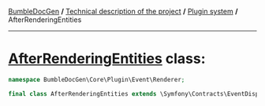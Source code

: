 <!-- {% raw %} -->
<embed> <a href="/docs/README.md">BumbleDocGen</a> <b>/</b> <a href="/docs/tech/readme.md">Technical description of the project</a> <b>/</b> <a href="/docs/tech/4.pluginSystem/readme.md">Plugin system</a> <b>/</b> AfterRenderingEntities<hr> </embed>

<h1>
    <a href="https://github.com/bumble-tech/bumble-doc-gen/blob/master/src/Core/Plugin/Event/Renderer/AfterRenderingEntities.php#L9">AfterRenderingEntities</a> class:
</h1>





```php
namespace BumbleDocGen\Core\Plugin\Event\Renderer;

final class AfterRenderingEntities extends \Symfony\Contracts\EventDispatcher\Event
```

















<!-- {% endraw %} -->